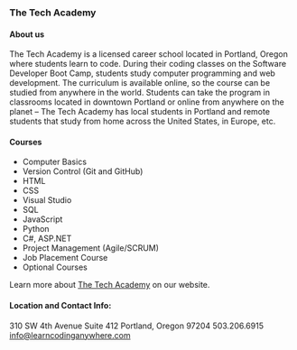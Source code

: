 ### The Tech Academy

#### About us

The Tech Academy is a licensed career school located in Portland, Oregon where students learn to code. During their coding classes on the Software Developer Boot Camp, students study computer programming and web development. The curriculum is available online, so the course can be studied from anywhere in the world. Students can take the program in classrooms located in downtown Portland or online from anywhere on the planet – The Tech Academy has local students in Portland and remote students that study from home across the United States, in Europe, etc.

#### Courses

* Computer Basics
* Version Control (Git and GitHub)
* HTML
* CSS
* Visual Studio
* SQL
* JavaScript
* Python
* C#, ASP.NET
* Project Management (Agile/SCRUM)
* Job Placement Course
* Optional Courses

Learn more about [The Tech Academy](https://www.learncodinganywhere.com/) on our website.

#### Location and Contact Info: 
310 SW 4th Avenue Suite 412
Portland, Oregon 97204
503.206.6915
info@learncodinganywhere.com
